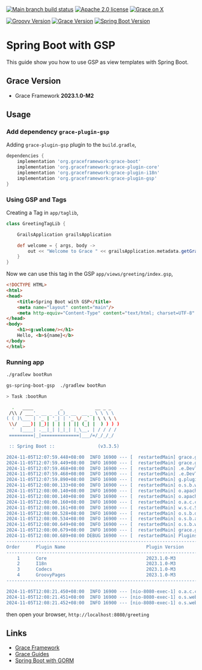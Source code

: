 [![Main branch build status](https://github.com/grace-guides/gs-spring-boot-gsp/workflows/Grace%20CI/badge.svg?style=flat)](https://github.com/grace-guides/gs-spring-boot-gsp/actions?query=workflow%3A%Grace+CI%22)
[![Apache 2.0 license](https://img.shields.io/badge/License-APACHE%202.0-green.svg?logo=APACHE&style=flat)](https://opensource.org/licenses/Apache-2.0)
[![Grace on X](https://img.shields.io/twitter/follow/graceframework?style=social)](https://twitter.com/graceframework)

[![Groovy Version](https://img.shields.io/badge/Groovy-4.0.23-blue?style=flat&color=4298b8)](https://groovy-lang.org/releasenotes/groovy-4.0.html)
[![Grace Version](https://img.shields.io/badge/Grace-2023.1.0-blue?style=flat&color=f49b06)](https://github.com/graceframework/grace-framework/releases/tag/v2023.1.0-M3)
[![Spring Boot Version](https://img.shields.io/badge/Spring_Boot-3.3.5-blue?style=flat&color=6db33f)](https://github.com/spring-projects/spring-boot/releases)


# Spring Boot with GSP

This guide show you how to use GSP as view templates with Spring Boot.

## Grace Version

- Grace Framework **2023.1.0-M2**

## Usage

### Add dependency `grace-plugin-gsp`

Adding `grace-plugin-gsp` plugin to the `build.gradle`,

```gradle
dependencies {
	implementation 'org.graceframework:grace-boot'
	implementation 'org.graceframework:grace-plugin-core'
	implementation 'org.graceframework:grace-plugin-i18n'
	implementation 'org.graceframework:grace-plugin-gsp'
}
```

### Using GSP and Tags

Creating a Tag in `app/taglib`,

```groovy
class GreetingTagLib {

    GrailsApplication grailsApplication

    def welcome = { args, body ->
        out << "Welcome to Grace " << grailsApplication.metadata.getGrailsVersion()
    }
}
```

Now we can use this tag in the GSP `app/views/greeting/index.gsp`,

```html
<!DOCTYPE HTML>
<html>
<head>
    <title>Spring Boot with GSP</title>
    <meta name="layout" content="main"/>
    <meta http-equiv="Content-Type" content="text/html; charset=UTF-8" />
</head>
<body>
    <h1><g:welcome/></h1>
    Hello, <b>${name}</b>
</body>
</html>
```

### Running app

```bash
./gradlew bootRun
```

```bash
gs-spring-boot-gsp  ./gradlew bootRun

> Task :bootRun

  .   ____          _            __ _ _
 /\\ / ___'_ __ _ _(_)_ __  __ _ \ \ \ \
( ( )\___ | '_ | '_| | '_ \/ _` | \ \ \ \
 \\/  ___)| |_)| | | | | || (_| |  ) ) ) )
  '  |____| .__|_| |_|_| |_\__, | / / / /
 =========|_|==============|___/=/_/_/_/

 :: Spring Boot ::                (v3.3.5)

2024-11-05T12:07:59.448+08:00  INFO 16900 --- [  restartedMain] grace.guides.GraceBootApplication        : Starting GraceBootApplication using Java 17.0.12 with PID 16900 (/Users/rain/Development/github/grace/grace-guides/gs-spring-boot-gsp/build/classes/groovy/main started by rain in /Users/rain/Development/github/grace/grace-guides/gs-spring-boot-gsp)
2024-11-05T12:07:59.449+08:00  INFO 16900 --- [  restartedMain] grace.guides.GraceBootApplication        : No active profile set, falling back to 1 default profile: "default"
2024-11-05T12:07:59.468+08:00  INFO 16900 --- [  restartedMain] .e.DevToolsPropertyDefaultsPostProcessor : Devtools property defaults active! Set 'spring.devtools.add-properties' to 'false' to disable
2024-11-05T12:07:59.468+08:00  INFO 16900 --- [  restartedMain] .e.DevToolsPropertyDefaultsPostProcessor : For additional web related logging consider setting the 'logging.level.web' property to 'DEBUG'
2024-11-05T12:07:59.890+08:00  INFO 16900 --- [  restartedMain] g.plugins.DefaultGrailsPluginManager     : Total 4 plugins loaded successfully, take in 47 ms
2024-11-05T12:08:00.133+08:00  INFO 16900 --- [  restartedMain] o.s.b.w.embedded.tomcat.TomcatWebServer  : Tomcat initialized with port 8080 (http)
2024-11-05T12:08:00.140+08:00  INFO 16900 --- [  restartedMain] o.apache.catalina.core.StandardService   : Starting service [Tomcat]
2024-11-05T12:08:00.140+08:00  INFO 16900 --- [  restartedMain] o.apache.catalina.core.StandardEngine    : Starting Servlet engine: [Apache Tomcat/10.1.31]
2024-11-05T12:08:00.160+08:00  INFO 16900 --- [  restartedMain] o.a.c.c.C.[Tomcat].[localhost].[/]       : Initializing Spring embedded WebApplicationContext
2024-11-05T12:08:00.161+08:00  INFO 16900 --- [  restartedMain] w.s.c.ServletWebServerApplicationContext : Root WebApplicationContext: initialization completed in 692 ms
2024-11-05T12:08:00.528+08:00  INFO 16900 --- [  restartedMain] o.s.b.d.a.OptionalLiveReloadServer       : LiveReload server is running on port 35729
2024-11-05T12:08:00.534+08:00  INFO 16900 --- [  restartedMain] o.s.b.a.e.web.EndpointLinksResolver      : Exposing 15 endpoints beneath base path '/actuator'
2024-11-05T12:08:00.649+08:00  INFO 16900 --- [  restartedMain] o.s.b.w.embedded.tomcat.TomcatWebServer  : Tomcat started on port 8080 (http) with context path '/'
2024-11-05T12:08:00.679+08:00  INFO 16900 --- [  restartedMain] grace.guides.GraceBootApplication        : Started GraceBootApplication in 1.365 seconds (process running for 1.709)
2024-11-05T12:08:00.689+08:00 DEBUG 16900 --- [  restartedMain] PluginsInfoApplicationContextInitializer :
----------------------------------------------------------------------------------------------
Order      Plugin Name                              Plugin Version                     Enabled
----------------------------------------------------------------------------------------------
    1      Core                                     2023.1.0-M3                              Y
    2      I18n                                     2023.1.0-M3                              Y
    3      Codecs                                   2023.1.0-M3                              Y
    4      GroovyPages                              2023.1.0-M3                              Y
----------------------------------------------------------------------------------------------

2024-11-05T12:08:21.450+08:00  INFO 16900 --- [nio-8080-exec-1] o.a.c.c.C.[Tomcat].[localhost].[/]       : Initializing Spring DispatcherServlet 'dispatcherServlet'
2024-11-05T12:08:21.451+08:00  INFO 16900 --- [nio-8080-exec-1] o.s.web.servlet.DispatcherServlet        : Initializing Servlet 'dispatcherServlet'
2024-11-05T12:08:21.452+08:00  INFO 16900 --- [nio-8080-exec-1] o.s.web.servlet.DispatcherServlet        : Completed initialization in 1 ms
```

then open your browser, `http://localhost:8080/greeting`

## Links

- [Grace Framework](https://github.com/graceframework/grace-framework)
- [Grace Guides](https://github.com/grace-guides)
- [Spring Boot with GORM](https://github.com/grace-guides/gs-spring-boot-gorm)
